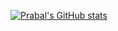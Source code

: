 [![Prabal's GitHub stats](https://github-readme-stats.vercel.app/api?username=alienx5499)](https://github.com/alienx5499/github-readme-stats)

<!---
alienx5499/alienx5499 is a ✨ special ✨ repository because its `README.md` (this file) appears on your GitHub profile.
You can click the Preview link to take a look at your changes.
--->
